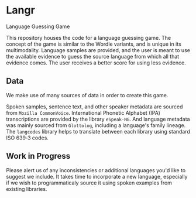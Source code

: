 # Langr
Language Guessing Game

This repository houses the code for a language guessing game. The concept of the game is similar to the Wordle variants, and is unique in its multimodality. Language samples are provided, and the user is meant to use the available evidence to guess the source language from which all that evidence comes. The user receives a better score for using less evidence.

## Data
We make use of many sources of data in order to create this game. 

Spoken samples, sentence text, and other speaker metadata are sourced from `Mozilla CommonVoice`. International Phonetic Alphabet (IPA) transcriptions are provided by the library `eSpeak-NG`. And language metadata was mainly sourced from `Glottolog`, including a language's family lineage. The `langcodes` library helps to translate between each library using standard ISO 639‑3 codes. 

## Work in Progress
Please alert us of any inconsistencies or additional languages you'd like to suggest we include. It takes time to incorporate a new language, especially if we wish to programmaticaly source it using spoken examples from existing libraries. 
